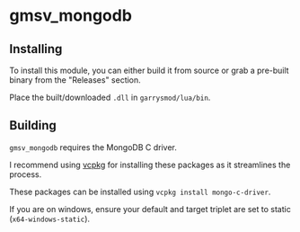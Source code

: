 # gmsv_mongodb

## Installing

To install this module, you can either build it from source or grab a pre-built
binary from the "Releases" section.

Place the built/downloaded `.dll` in `garrysmod/lua/bin`.

## Building

`gmsv_mongodb` requires the MongoDB C driver.

I recommend using [vcpkg](https://github.com/microsoft/vcpkg) for installing these
packages as it streamlines the process.

These packages can be installed using `vcpkg install mongo-c-driver`.

If you are on windows, ensure your default and target triplet are set to static (`x64-windows-static`).


